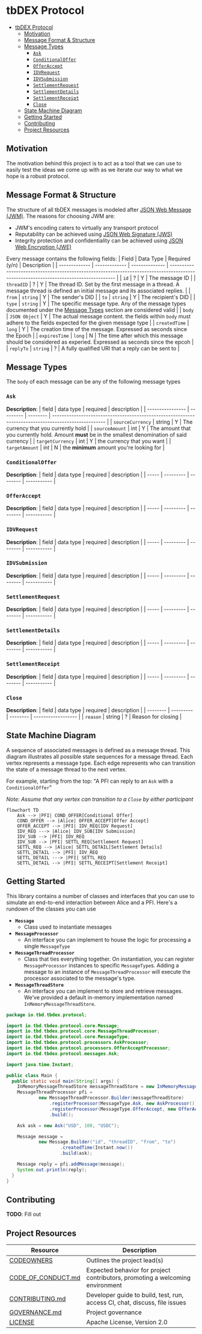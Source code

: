 # tbDEX Protocol

- [tbDEX Protocol](#tbdex-protocol)
  - [Motivation](#motivation)
  - [Message Format & Structure](#message-format--structure)
  - [Message Types](#message-types)
    - [`Ask`](#ask)
    - [`ConditionalOffer`](#conditionaloffer)
    - [`OfferAccept`](#offeraccept)
    - [`IDVRequest`](#idvrequest)
    - [`IDVSubmission`](#idvsubmission)
    - [`SettlementRequest`](#settlementrequest)
    - [`SettlementDetails`](#settlementdetails)
    - [`SettlementReceipt`](#settlementreceipt)
    - [`Close`](#close)
  - [State Machine Diagram](#state-machine-diagram)
  - [Getting Started](#getting-started)
  - [Contributing](#contributing)
  - [Project Resources](#project-resources)

## Motivation
The motivation behind this project is to act as a tool that we can use to easily test the ideas we come up with as we iterate our way to what we hope is a robust protocol.

## Message Format & Structure
The structure of all tbDEX messages is modeled after [JSON Web Message (JWM)](https://tools.ietf.org/id/draft-looker-jwm-01.html). The reasons for choosing JWM are:
- JWM's encoding caters to virtually any transport protocol
- Reputability can be achieved using [JSON Web Signature (JWS)](https://datatracker.ietf.org/doc/html/rfc7515)
- Integrity protection and confidentiality can be achieved using [JSON Web Encryption (JWE)](https://datatracker.ietf.org/doc/html/rfc7516)


Every message contains the following fields:
| Field         | Data Type     | Required (y/n) | Description                                                                                                                           |
| ------------- | ------------- | -------------- | ------------------------------------------------------------------------------------------------------------------------------------- |
| `id`          | ?             | Y              | The message ID                                                                                                                        |
| `threadID`    | ?             | Y              | The thread ID. Set by the first message in a thread. A message thread is defined an initial message and its associated replies.       |
| `from`        | `string`      | Y              | The sender's DID                                                                                                                      |
| `to`          | `string`      | Y              | The recipient's DID                                                                                                                   |
| `type`        | `string`      | Y              | The specific message type. Any of the message types documented under the [Message Types](#Message-Types) section are considered valid |
| `body`        | `JSON Object` | Y              | The actual message content. the fields within `body` must adhere to the fields expected for the given message type                    |
| `createdTime` | `long`        | Y              | The creation time of the message. Expressed as seconds since the Epoch                                                                |
| `expiresTime` | `long`        | N              | The time after which this message should be considered as experied. Expressed as seconds since the epcoh                              |
| `replyTo`     | `string`      | ?              | A fully qualified URI that a reply can be sent to                                                                                     |


## Message Types

The `body` of each message can be any of the following message types

### `Ask`
**Description**:
| field            | data type | required | description                                                                                          |
| ---------------- | --------- | -------- | ---------------------------------------------------------------------------------------------------- |
| `sourceCurrency` | string    | Y        | The currency that you currently hold                                                                 |
| `sourceAmount`   | int       | Y        | The amount that you currently hold. Amount **must** be in the smallest denomination of said currency |
| `targetCurrency` | int       | Y        | the currency that you want                                                                           |
| `targetAmount`   | int       | N        | the **minimum** amount you're looking for                                                            |

### `ConditionalOffer`
**Description**:
| field | data type | required | description |
| ----- | --------- | -------- | ----------- |

### `OfferAccept`
**Description**:
| field | data type | required | description |
| ----- | --------- | -------- | ----------- |

### `IDVRequest`
**Description**:
| field | data type | required | description |
| ----- | --------- | -------- | ----------- |

### `IDVSubmission`
**Description**:
| field | data type | required | description |
| ----- | --------- | -------- | ----------- |

### `SettlementRequest`
**Description**:
| field | data type | required | description |
| ----- | --------- | -------- | ----------- |

### `SettlementDetails`
**Description**:
| field | data type | required | description |
| ----- | --------- | -------- | ----------- |

### `SettlementReceipt`
**Description**:
| field | data type | required | description |
| ----- | --------- | -------- | ----------- |

### `Close`
**Description**:
| field    | data type | required | description        |
| -------- | --------- | -------- | ------------------ |
| `reason` | string    | ?        | Reason for closing |

## State Machine Diagram
A sequence of associated messages is defined as a message thread. This diagram illustrates all possible state sequences for a message thread.
Each vertex represents a message type. Each edge represents who can transition the state of a message thread to the next vertex.

For example, starting from the top: "A PFI can reply to an `Ask` with a `ConditionalOffer`"

_Note: Assume that any vertex can transition to a `Close` by either participant_

```mermaid
flowchart TD
    Ask --> |PFI| COND_OFFER[Conditional Offer]
    COND_OFFER --> |Alice| OFFER_ACCEPT[Offer Accept]
    OFFER_ACCEPT --> |PFI| IDV_REQ[IDV Request]
    IDV_REQ ---> |Alice| IDV_SUB[IDV Submission]
    IDV_SUB --> |PFI| IDV_REQ
    IDV_SUB --> |PFI| SETTL_REQ[Settlement Request]
    SETTL_REQ --> |Alice| SETTL_DETAIL[Settlement Details]
    SETTL_DETAIL --> |PFI| IDV_REQ
    SETTL_DETAIL ---> |PFI| SETTL_REQ
    SETTL_DETAIL --> |PFI| SETTL_RECEIPT[Settlement Receipt]
```

## Getting Started
This library contains a number of classes and interfaces that you can use to simulate an end-to-end interaction between Alice and a PFI. Here's a rundown of the classes you can use
- **`Message`**
    - Class used to instantiate messages
- **`MessageProcessor`**
    - An interface you can implement to house the logic for processing a single `MessageType`
- **`MessageThreadProcessor`**
    - Class that ties everything together. On instantiation, you can register `MessageProcessor` instances to specific `MessageType`s. Adding a message to an instance of `MessageThreadProcessor` will execute the processor associated to the message's type.
- **`MessageThreadStore`**
  - An interface you can implement to store and retrieve messages. We've provided a default in-memory implementation named `InMemoryMessageThreadStore`. 

```java
package io.tbd.tbdex.protocol;

import io.tbd.tbdex.protocol.core.Message;
import io.tbd.tbdex.protocol.core.MessageThreadProcessor;
import io.tbd.tbdex.protocol.core.MessageType;
import io.tbd.tbdex.protocol.processors.AskProcessor;
import io.tbd.tbdex.protocol.processors.OfferAcceptProcessor;
import io.tbd.tbdex.protocol.messages.Ask;

import java.time.Instant;

public class Main {
  public static void main(String[] args) {
    InMemoryMessageThreadStore messageThreadStore = new InMemoryMessageThreadStore();
    MessageThreadProcessor pfi =
            new MessageThreadProcessor.Builder(messageThreadStore)
                .registerProcessor(MessageType.Ask, new AskProcessor())
                .registerProcessor(MessageType.OfferAccept, new OfferAcceptProcessor())
                .build();

    Ask ask = new Ask("USD", 100, "USDC");

    Message message =
            new Message.Builder("id", "threadID", "from", "to")
                    .createdTime(Instant.now())
                    .build(ask);

    Message reply = pfi.addMessage(message);
    System.out.println(reply);
  }
}
```

## Contributing
**TODO**: Fill out

## Project Resources

| Resource                                   | Description                                                                   |
| ------------------------------------------ | ----------------------------------------------------------------------------- |
| [CODEOWNERS](./CODEOWNERS)                 | Outlines the project lead(s)                                                  |
| [CODE_OF_CONDUCT.md](./CODE_OF_CONDUCT.md) | Expected behavior for project contributors, promoting a welcoming environment |
| [CONTRIBUTING.md](./CONTRIBUTING.md)       | Developer guide to build, test, run, access CI, chat, discuss, file issues    |
| [GOVERNANCE.md](./GOVERNANCE.md)           | Project governance                                                            |
| [LICENSE](./LICENSE)                       | Apache License, Version 2.0                                                   |